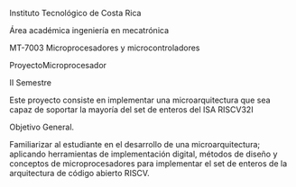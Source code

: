 Instituto Tecnológico de Costa Rica

Área académica ingeniería en mecatrónica 

MT-7003 Microprocesadores y microcontroladores

ProyectoMicroprocesador

II Semestre

Este proyecto consiste en implementar una microarquitectura que sea capaz de soportar la mayoría del set de enteros del ISA RISCV32I

Objetivo General.

Familiarizar al estudiante en el desarrollo de una microarquitectura; aplicando herramientas de implementación digital, métodos de diseño y conceptos de microprocesadores
para implementar el set de enteros de la arquitectura de código abierto RISCV.
